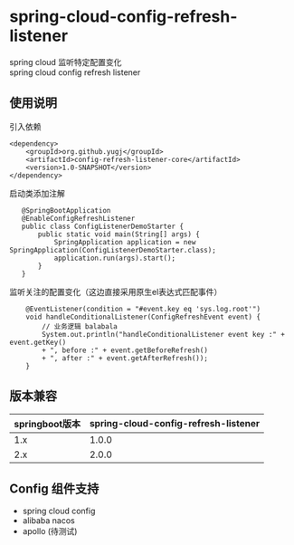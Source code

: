 # spring-cloud-config-refresh-listener 
spring cloud 监听特定配置变化  
spring cloud config refresh listener  

## 使用说明
引入依赖
```
<dependency>
    <groupId>org.github.yugj</groupId>
    <artifactId>config-refresh-listener-core</artifactId>
    <version>1.0-SNAPSHOT</version>
</dependency>
```

启动类添加注解
```
   @SpringBootApplication
   @EnableConfigRefreshListener
   public class ConfigListenerDemoStarter {
       public static void main(String[] args) {
           SpringApplication application = new SpringApplication(ConfigListenerDemoStarter.class);
           application.run(args).start();
       }
   }
```

监听关注的配置变化（这边直接采用原生el表达式匹配事件）
```
    @EventListener(condition = "#event.key eq 'sys.log.root'")
    void handleConditionalListener(ConfigRefreshEvent event) {
        // 业务逻辑 balabala
        System.out.println("handleConditionalListener event key :" + event.getKey()
        + ", before :" + event.getBeforeRefresh()
        + ", after :" + event.getAfterRefresh());
    }
```
## 版本兼容

| springboot版本 | spring-cloud-config-refresh-listener |
| -------------- | ------------------------------------ |
| 1.x            | 1.0.0                                |
| 2.x            | 2.0.0                                |

## Config 组件支持
* spring cloud config
* alibaba nacos
* apollo (待测试)
